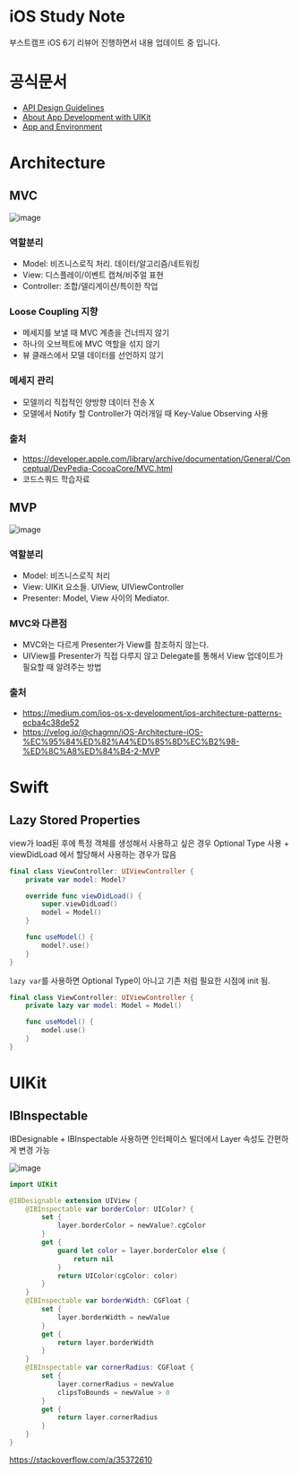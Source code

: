 # iOS Study Note
부스트캠프 iOS 6기 리뷰어 진행하면서 내용 업데이트 중 입니다.

# 공식문서
* [API Design Guidelines](https://swift.org/documentation/api-design-guidelines/)
* [About App Development with UIKit](https://developer.apple.com/documentation/uikit/about_app_development_with_uikit)
* [App and Environment](https://developer.apple.com/documentation/uikit/app_and_environment)

# Architecture
## MVC
![image](https://user-images.githubusercontent.com/11647461/132593358-187369d3-0dd4-4042-9644-043a0f508eae.png)

### 역할분리
* Model: 비즈니스로직 처리. 데이터/알고리즘/네트워킹
* View: 디스플레이/이벤트 캡쳐/비주얼 표현
* Controller: 조합/델리게이션/특이한 작업

### Loose Coupling 지향
* 메세지를 보낼 때 MVC 계층을 건너띄지 않기
* 하나의 오브젝트에 MVC 역할을 섞지 않기
* 뷰 클래스에서 모델 데이터를 선언하지 않기

### 메세지 관리
* 모델끼리 직접적인 양방향 데이터 전송 X
* 모델에서 Notify 할 Controller가 여러개일 때 Key-Value Observing 사용

### 출처
* https://developer.apple.com/library/archive/documentation/General/Conceptual/DevPedia-CocoaCore/MVC.html
* 코드스쿼드 학습자료

## MVP
![image](https://user-images.githubusercontent.com/11647461/132594410-2750da4c-7268-4077-a1dd-e9fa277b9dbb.png)

### 역할분리
* Model: 비즈니스로직 처리
* View: UIKit 요소들. UIView, UIViewController
* Presenter: Model, View 사이의 Mediator.

### MVC와 다른점
* MVC와는 다르게 Presenter가 View를 참조하지 않는다.
* UIView를 Presenter가 직접 다루지 않고 Delegate를 통해서 View 업데이트가 필요할 때 알려주는 방법

### 출처
* https://medium.com/ios-os-x-development/ios-architecture-patterns-ecba4c38de52
* https://velog.io/@chagmn/iOS-Architecture-iOS-%EC%95%84%ED%82%A4%ED%85%8D%EC%B2%98-%ED%8C%A8%ED%84%B4-2-MVP

# Swift
## Lazy Stored Properties
view가 load된 후에 특정 객체를 생성해서 사용하고 싶은 경우 Optional Type 사용 + viewDidLoad 에서 할당해서 사용하는 경우가 많음
```swift
final class ViewController: UIViewController {
    private var model: Model?

    override func viewDidLoad() {
        super.viewDidLoad()
        model = Model()
    }

    func useModel() {
        model?.use()
    }
}
```

`lazy var`를 사용하면 Optional Type이 아니고 기존 처럼 필요한 시점에 init 됨.

```swift
final class ViewController: UIViewController {
    private lazy var model: Model = Model()

    func useModel() {
        model.use()
    }
}
```

##

# UIKit
## IBInspectable

IBDesignable + IBInspectable 사용하면 인터페이스 빌더에서 Layer 속성도 간편하게 변경 가능

![image](https://user-images.githubusercontent.com/11647461/132595579-bdb4d92a-96e9-4564-8cf8-1e5cbfd5b286.png)

```Swift
import UIKit

@IBDesignable extension UIView {
    @IBInspectable var borderColor: UIColor? {
        set {
            layer.borderColor = newValue?.cgColor
        }
        get {
            guard let color = layer.borderColor else {
                return nil
            }
            return UIColor(cgColor: color)
        }
    }
    @IBInspectable var borderWidth: CGFloat {
        set {
            layer.borderWidth = newValue
        }
        get {
            return layer.borderWidth
        }
    }
    @IBInspectable var cornerRadius: CGFloat {
        set {
            layer.cornerRadius = newValue
            clipsToBounds = newValue > 0
        }
        get {
            return layer.cornerRadius
        }
    }
}
```

https://stackoverflow.com/a/35372610

